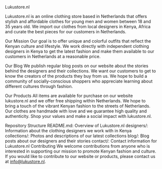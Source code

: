 Lukustore.nl

Lukustore.nl is an online clothing store based in Netherlands that offers stylish and affordable clothes for young men and women between 18 and 35 years old. We import our clothes from local designers in Kenya, Africa and curate the best pieces for our customers in Netherlands.

Our Mission
Our goal is to offer unique and colorful outfits that reflect the Kenyan culture and lifestyle. We work directly with independent clothing designers in Kenya to get the latest fashion and make them available to our customers in Netherlands at a reasonable price.

Our Blog
We publish regular blog posts on our website about the stories behind the designers and their collections. We want our customers to get to know the creators of the products they buy from us. We hope to build a community of socially-conscious shoppers who appreciate learning about different cultures through fashion.

Our Products
All items are available for purchase on our website lukustore.nl and we offer free shipping within Netherlands. We hope to bring a touch of the vibrant Kenyan fashion to the streets of Netherlands. Our clothes are handmade with love and we guarantee high quality and authenticity. Shop your values and make a social impact with lukustore.nl.

Repository Structure
README.md: Overview of Lukustore.nl
designers/: Information about the clothing designers we work with in Kenya
collections/: Photos and descriptions of our latest collections
blog/: Blog posts about our designers and their stories
contact/: Contact information for Lukustore.nl
Contributing
We welcome contributions from anyone who is interested in supporting our mission to promote Kenyan fashion and culture. If you would like to contribute to our website or products, please contact us at info@lukustore.nl.
